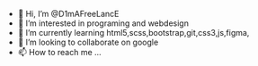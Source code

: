- 👋 Hi, I’m @D1mAFreeLancE
- 👀 I’m interested in programing and webdesign
- 🌱 I’m currently learning html5,scss,bootstrap,git,css3,js,figma,
- 💞️ I’m looking to collaborate on google
- 📫 How to reach me ...

<!---
D1mAFreeLancE/D1mAFreeLancE is a ✨ special ✨ repository because its `README.md` (this file) appears on your GitHub profile.
You can click the Preview link to take a look at your changes.
--->
